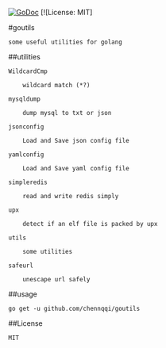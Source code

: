 [![GoDoc](https://godoc.org/github.com/chennqqi/goutil?status.svg)](https://godoc.org/github.com/chennqqi/goutil) [![License: MIT]

#goutils

	some useful utilities for golang


##utilities

	WildcardCmp

		wildcard match (*?)

	mysqldump
	
		dump mysql to txt or json

	jsonconfig

		Load and Save json config file
	
	yamlconfig

		Load and Save yaml config file

	simpleredis

		read and write redis simply
		
	upx
		
		detect if an elf file is packed by upx

	utils

		some utilities

	safeurl

		unescape url safely

##usage

	go get -u github.com/chennqqi/goutils

##License

	MIT
